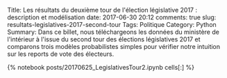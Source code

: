 ﻿Title: Les résultats du deuxième tour de l'élection législative 2017 : description et modélisation
date: 2017-06-30 20:12
comments: true
slug: resultats-legislatives-2017-second-tour
Tags: Politique 
Category: Python
Summary: Dans ce billet, nous téléchargeons les données du ministère de l'intérieur à l'issue du second tour des élections législatives 2017 et comparons trois modèles probabilistes simples pour vérifier notre intuition sur les reports de vote des électeurs.

{% notebook posts/20170625_LegislativesTour2.ipynb cells[:] %}
